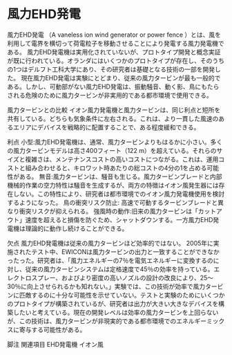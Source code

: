 # 風力EHD発電

風力EHD発電 （A vaneless ion wind generator or power fence ）とは、風を利用して電界を横切って荷電粒子を移動させることにより発電する風力発電機である。
風力EHD発電機は実用化されていないが、プロトタイプ開発と概念実証が既に行われている。オランダにはいくつかのプロトタイプが存在し、そのうちの1つはデルフト工科大学にあり、その研究者は基礎となる技術の一部を開発した。
現在風力EHD発電は実験にとどまり、従来の風力タービンが最も一般的である。しかし、可動部がない風力EHD発電は、振動騒音、動く影、鳥にもたらされる危険のために風力タービンが非実用的である都市環境で使用できる。

風力タービンとの比較
イオン風力発電機と風力タービンは、同じ利点と短所を共有している。どちらも気象条件に左右される。これは、より一貫した風速のあるエリアにデバイスを戦略的に配置することで、ある程度緩和できる。

利点
小型:風力EHD発電機は、通常、風力タービンよりもはるかに小さい。多くの風力タービンモデルは高さ400フィート（122 m）を超えている。それらのサイズと複雑さは、メンテナンスコストの高いコストにつながる。これは、運用コストと組み合わせると、キロワット時あたりの総コストの4分の1を占める可能性がある。
無音:風力タービンは、騒音も生じる。風力タービンブレードと内部機械的作業の空力特性は騒音を生成するが、両方の特徴はイオン風発生器には存在しない。この特性により、研究者は都市環境でのイオン風力発電機使用を検討するようになった。
鳥の衝突リスク防止: 高速で可動するタービンブレードと異なり衝突リスクが抑えられる。
強風時の動作:旧来の風力タービンは「カットアウト」速度を超えると損傷を防ぐため、シャットダウンする。一方風力EHD発電機は理論的に動作し続けることができる。

欠点
風力EHD発電機は従来の風力タービンほど効率的ではない。
2005年に実施されたテスト中、EWICONは風力タービンの出力と一致することができなかったった。研究者は、「風力エネルギーの7％を電気エネルギーに変換するのに対し、従来の風力タービンシステムは定格速度で45％の効率を持っている。エレクトロスプレー、およびより密度の高いノズルの設計の改良により、25〜30％に向上させられるかも知れない。」実験では、この技術が効率で風力タービンに匹敵するのに十分な可能性を示せていない。テストと実験のためにいくつかのプロトタイプが構築されているが、研究者は出力が大きい大きなデバイスを構築したいと考えている。現在の開発レベルは効率の風力タービンを上回らないが、この技術は、風力タービンが非現実的である都市環境でのエネルギーミックスに寄与する可能性がある。

脚注
関連項目
 EHD発電機
イオン風